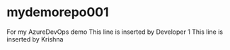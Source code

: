 # mydemorepo001
For my AzureDevOps demo
This line is inserted by Developer 1
This line is inserted by Krishna

